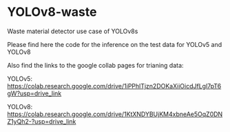# YOLOv8-waste
Waste material detector use case of YOLOv8s

Please find here the code for the inference on the test data for YOLOv5 and YOLOv8

Also find the links to the google collab pages for trianing data:

YOLOv5: https://colab.research.google.com/drive/1iPPhlTjzn2DOKaXiiOicdJfLgl7pT6gW?usp=drive_link

YOLOv8: https://colab.research.google.com/drive/1KtXNDYBUjKM4xbneAe5OqZ0DNZ1yQh2-?usp=drive_link

